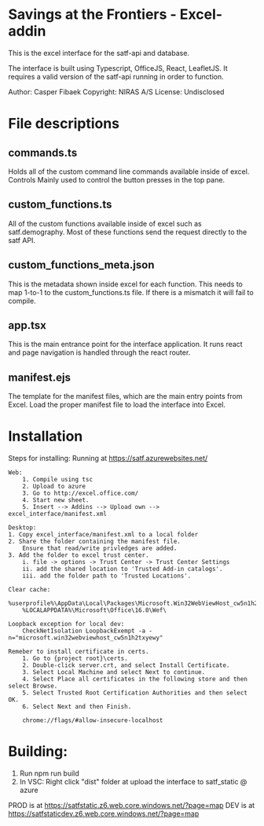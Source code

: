 # Savings at the Frontiers - Excel-addin

This is the excel interface for the satf-api and database.

The interface is built using Typescript, OfficeJS, React, LeafletJS. It requires a valid
version of the satf-api running in order to function.

Author: Casper Fibaek
Copyright: NIRAS A/S
License: Undisclosed

# File descriptions

## commands.ts

Holds all of the custom command line commands available inside of excel. Controls
Mainly used to control the button presses in the top pane.

## custom_functions.ts

All of the custom functions available inside of excel such as satf.demography. Most
of these functions send the request directly to the satf API.

## custom_functions_meta.json

This is the metadata shown inside excel for each function. This needs to map 1-to-1 to
the custom_functions.ts file. If there is a mismatch it will fail to compile.

## app.tsx

This is the main entrance point for the interface application. It runs react and page
navigation is handled through the react router.

## manifest.ejs

The template for the manifest files, which are the main entry points from Excel. Load
the proper manifest file to load the interface into Excel.

# Installation

Steps for installing:
Running at https://satf.azurewebsites.net/

    Web:
        1. Compile using tsc
        2. Upload to azure
        3. Go to http://excel.office.com/
        4. Start new sheet.
        5. Insert --> Addins --> Upload own --> excel_interface/manifest.xml

    Desktop:
    1. Copy excel_interface/manifest.xml to a local folder
    2. Share the folder containing the manifest file.
        Ensure that read/write privledges are added.
    3. Add the folder to excel trust center.
        i. file -> options -> Trust Center -> Trust Center Settings
        ii. add the shared location to 'Trusted Add-in catalogs'.
        iii. add the folder path to 'Trusted Locations'.

    Clear cache:
        %userprofile%\AppData\Local\Packages\Microsoft.Win32WebViewHost_cw5n1h2txyewy\AC\#!123\INetCache\
        %LOCALAPPDATA%\Microsoft\Office\16.0\Wef\

    Loopback exception for local dev:
        CheckNetIsolation LoopbackExempt -a -n="microsoft.win32webviewhost_cw5n1h2txyewy"

    Remeber to install certificate in certs.
        1. Go to {project root}\certs.
        2. Double-click server.crt, and select Install Certificate.
        3. Select Local Machine and select Next to continue.
        4. Select Place all certificates in the following store and then select Browse.
        5. Select Trusted Root Certification Authorities and then select OK.
        6. Select Next and then Finish.

        chrome://flags/#allow-insecure-localhost

# Building:

1. Run npm run build
2. In VSC: Right click "dist" folder at upload the interface to satf_static @ azure

PROD is at https://satfstatic.z6.web.core.windows.net/?page=map
DEV is at https://satfstaticdev.z6.web.core.windows.net/?page=map
